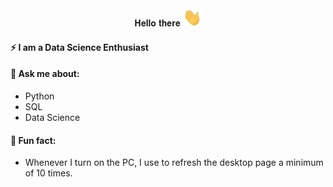 <div align="center">
𝐇𝐞𝐥𝐥𝐨 𝐭𝐡𝐞𝐫𝐞 <img src="https://github.com/ABSphreak/ABSphreak/blob/master/gifs/Hi.gif" width="30px">
</div>

#### ⚡ I am a Data Science Enthusiast

#### 💬 Ask me about:
- Python
- SQL
- Data Science

#### 🤪 Fun fact:
- Whenever I turn on the PC, I use to refresh the desktop page a minimum of 10 times.
